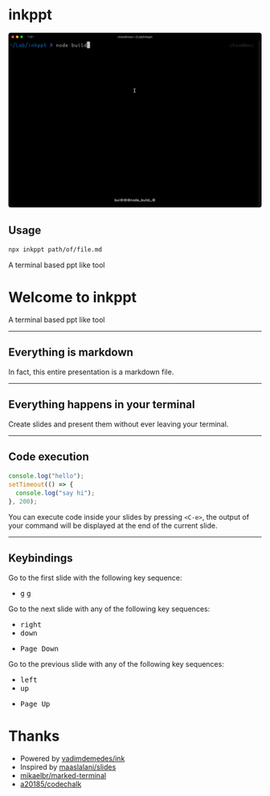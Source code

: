# inkppt

![hello](./docs/hello.gif)

## Usage

```bash
npx inkppt path/of/file.md
```

A terminal based ppt like tool

# Welcome to inkppt

A terminal based ppt like tool

---

## Everything is markdown

In fact, this entire presentation is a markdown file.

---

## Everything happens in your terminal

Create slides and present them without ever leaving your terminal.

---

## Code execution

```js
console.log("hello");
setTimeout(() => {
  console.log("say hi");
}, 200);
```

You can execute code inside your slides by pressing `<C-e>`,
the output of your command will be displayed at the end of the current slide.

---

## Keybindings

Go to the first slide with the following key sequence:
* <kbd>g</kbd> <kbd>g</kbd>

Go to the next slide with any of the following key sequences:
<!-- * <kbd>space</kbd> -->
* <kbd>right</kbd>
* <kbd>down</kbd>
<!-- * <kbd>enter</kbd> -->
<!-- * <kbd>n</kbd> -->
<!-- * <kbd>j</kbd> -->
<!-- * <kbd>l</kbd> -->
* <kbd>Page Down</kbd>
<!-- * number + any of the above (go forward n slides) -->

Go to the previous slide with any of the following key sequences:
* <kbd>left</kbd>
* <kbd>up</kbd>
<!-- * <kbd>p</kbd> -->
<!-- * <kbd>h</kbd> -->
<!-- * <kbd>k</kbd> -->
<!-- * <kbd>N</kbd> -->
* <kbd>Page Up</kbd>
<!-- * number + any of the above (go back n slides) -->


# Thanks
- Powered by [vadimdemedes/ink](https://github.com/vadimdemedes/ink)
- Inspired by [maaslalani/slides](https://github.com/maaslalani/slides)
- [mikaelbr/marked-terminal](https://github.com/mikaelbr/marked-terminal)
- [a20185/codechalk](https://github.com/a20185/codechalk)
